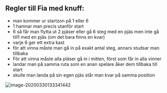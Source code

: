 ## Regler till Fia med knuff:

- man kommer ur startzon på 1 eller 6
- 1 hamnar man precis utanför start
- 6 så får man flytta ut 2 pjäser eller gå 6 steg med en pjäs men inte gå till1 med en pjäs (om det bara finns en kvar)
- varje 6 ger ett extra kast
- för att vinna måste man gå in på exakt antal steg, annars studsar man tillbaka
- För att vinna måste alla pläser gå in i mitten, först som får in alla vinner
- landar man på samma ruta som en anan spelare åker dem tillbaka till start
- skulle man landa på sin egen pjäs står man kvar på samma position

![image-20200330133341442](C:\Users\Benka1\AppData\Roaming\Typora\typora-user-images\image-20200330133341442.png)